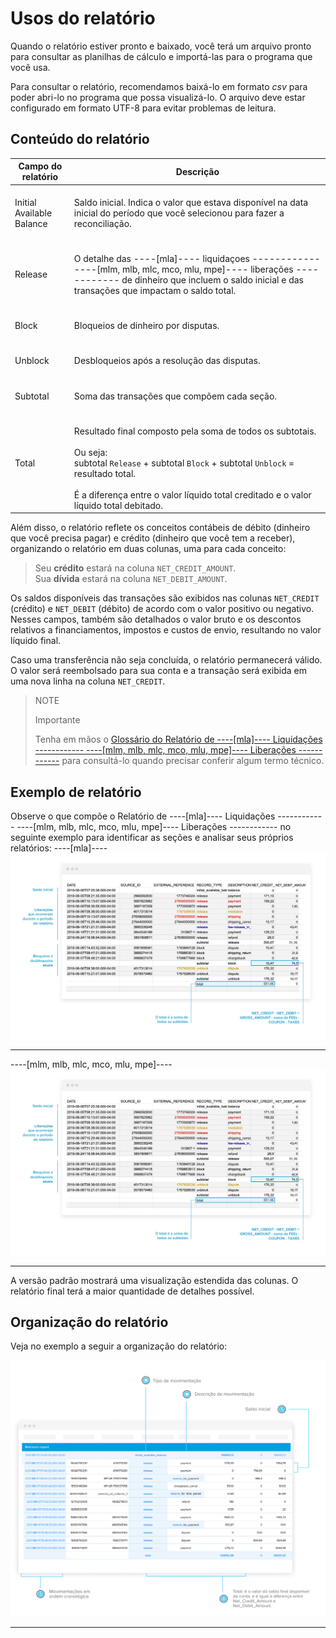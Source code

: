 # Usos do relatório

Quando o relatório estiver pronto e baixado, você terá um arquivo pronto para consultar as planilhas de cálculo e importá-las para o programa que você usa.

Para consultar o relatório, recomendamos baixá-lo em formato _csv_ para poder abri-lo no programa que possa visualizá-lo. O arquivo deve estar configurado em formato UTF-8 para evitar problemas de leitura.

## Conteúdo do relatório

| Campo do relatório | Descrição |
| --- | --- |
| Initial Available Balance |<br/> Saldo inicial. Indica o valor que estava disponível na data inicial do período que você selecionou para fazer a reconciliação. <br/><br/>|
| Release |<br/>O detalhe das ----[mla]---- liquidaçoes ------------ ----[mlm, mlb, mlc, mco, mlu, mpe]---- liberações ------------ de dinheiro que incluem o saldo inicial e das transações que impactam o saldo total. <br/><br/> |
| Block | <br/>Bloqueios de dinheiro por disputas.<br/><br/> |
| Unblock |<br/> Desbloqueios após a resolução das disputas.<br/><br/>|
| Subtotal | <br/>Soma das transações que compõem cada seção.<br/><br/>|
| Total| <br/> Resultado final composto pela soma de todos os subtotais. <br/><br/>Ou seja:<br/> subtotal `Release` + subtotal `Block` + subtotal `Unblock` = resultado total. <br/><br/>É a diferença entre o valor líquido total creditado e o valor líquido total debitado. |

Além disso, o relatório reflete os conceitos contábeis de débito (dinheiro que você precisa pagar) e crédito (dinheiro que você tem a receber), organizando o relatório em duas colunas, uma para cada conceito:

> Seu **crédito** estará na coluna `NET_CREDIT_AMOUNT`.
><br>
> Sua **dívida** estará na coluna `NET_DEBIT_AMOUNT`.

Os saldos disponíveis das transações são exibidos nas colunas `NET_CREDIT` (crédito) e `NET_DEBIT` (débito) de acordo com o valor positivo ou negativo. Nesses campos, também são detalhados o valor bruto e os descontos relativos a financiamentos, impostos e custos de envio, resultando no valor líquido final.

Caso uma transferência não seja concluída, o relatório permanecerá válido. O valor será reembolsado para sua conta e a transação será exibida em uma nova linha na coluna `NET_CREDIT`.

> NOTE
>
> Importante
>
> Tenha em mãos o [Glossário do Relatório de ----[mla]---- Liquidações ------------ ----[mlm, mlb, mlc, mco, mlu, mpe]---- Liberações ------------](/developers/pt/guides/additional-content/reports/released-money/glossary) para consultá-lo quando precisar conferir algum termo técnico.

## Exemplo de relatório

Observe o que compõe o Relatório de ----[mla]---- Liquidações ------------ ----[mlm, mlb, mlc, mco, mlu, mpe]---- Liberações ------------ no seguinte exemplo para identificar as seções e analisar seus próprios relatórios:
----[mla]----
![Relatório de Liquidaçoes](/images/manage-account/reports/example-release-pt.jpg)

------------
----[mlm, mlb, mlc, mco, mlu, mpe]----
![Relatório de Liberações](/images/manage-account/reports/example-release-pt.jpg)

------------
A versão padrão mostrará uma visualização estendida das colunas. O relatório final terá a maior quantidade de detalhes possível. 

## Organização do relatório

Veja no exemplo a seguir a organização do relatório:

![Reporte de Dinero retirado Ejemplos Mercado Pago](/images/manage-account/reports/example-nledger-pt.jpg) 

------------